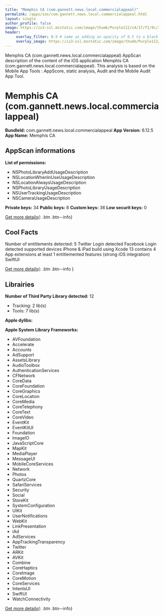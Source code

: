 ```yaml
---
title: "Memphis CA (com.gannett.news.local.commercialappeal)"
permalink: /apps/ios/com.gannett.news.local.commercialappeal.html
layout: single
author_profile: false
image: https://is3-ssl.mzstatic.com/image/thumb/Purple112/v4/17/f1/9c/17f19cc0-5d64-ac1a-a85f-603633da9beb/AppIcon-1x_U007emarketing-0-6-0-85-220.png/512x512bb.jpg
header: 
     overlay_filter: 0.5 # same as adding an opacity of 0.5 to a black background
     overlay_image: https://is3-ssl.mzstatic.com/image/thumb/Purple112/v4/17/f1/9c/17f19cc0-5d64-ac1a-a85f-603633da9beb/AppIcon-1x_U007emarketing-0-6-0-85-220.png/512x512bb.jpg
---
```

Memphis CA (com.gannett.news.local.commercialappeal) AppScan description of the content of the iOS application Memphis CA (com.gannett.news.local.commercialappeal). This analysis is based on the Mobile App Tools : AppScore, static analysis, Audit and the Mobile Audit App Tool.

# Memphis CA (com.gannett.news.local.commercialappeal)

**BundleId:** com.gannett.news.local.commercialappeal
**App Version:** 6.12.5
**App Name:** Memphis CA


## AppScan informations 

**List of permissions:** 
- NSPhotoLibraryAddUsageDescription
- NSLocationWhenInUseUsageDescription
- NSLocationAlwaysUsageDescription
- NSPhotoLibraryUsageDescription
- NSUserTrackingUsageDescription
- NSCameraUsageDescription
  
  
**Private keys:** 34
**Public keys:** 8
**Custom keys:** 36
**Low securit keys:** 0
  
[Get more details](/pricing.html){: .btn .btn--info}

## Cool Facts

Number of entitlements detected: 5
Twitter Login detected
Facebook Login detected
supported devices iPhone & iPad
build using Xcode 13
contains 4 App extensions
at least 1 entitlemented features (strong iOS integration)
SwiftUI
  
[Get more details](/pricing.html){: .btn .btn--info }

## Librairies 
**Number of Third Party Library detected:** 12
- Tracking: 2 lib(s)
- Tools: 7 lib(s)


**Apple dylibs:**


**Apple System Library Frameworks:**
- AVFoundation
- Accelerate
- Accounts
- AdSupport
- AssetsLibrary
- AudioToolbox
- AuthenticationServices
- CFNetwork
- CoreData
- CoreFoundation
- CoreGraphics
- CoreLocation
- CoreMedia
- CoreTelephony
- CoreText
- CoreVideo
- EventKit
- EventKitUI
- Foundation
- ImageIO
- JavaScriptCore
- MapKit
- MediaPlayer
- MessageUI
- MobileCoreServices
- Network
- Photos
- QuartzCore
- SafariServices
- Security
- Social
- StoreKit
- SystemConfiguration
- UIKit
- UserNotifications
- WebKit
- LinkPresentation
- iAd
- AdServices
- AppTrackingTransparency
- Twitter
- ARKit
- AVKit
- Combine
- CoreHaptics
- CoreImage
- CoreMotion
- CoreServices
- IntentsUI
- SwiftUI
- WatchConnectivity


  
[Get more details](/pricing.html){: .btn .btn--info}

